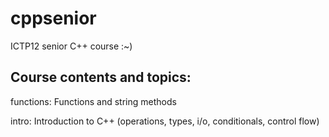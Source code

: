 cppsenior
=========

ICTP12 senior C++ course :~)

Course contents and topics:
---------------------------

functions: Functions and string methods

intro: Introduction to C++ (operations, types, i/o, conditionals, control flow)
